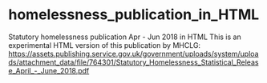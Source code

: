 # homelessness_publication_in_HTML
Statutory homelessness publication Apr - Jun 2018 in HTML
This is an experimental HTML version of this publication by MHCLG: https://assets.publishing.service.gov.uk/government/uploads/system/uploads/attachment_data/file/764301/Statutory_Homelessness_Statistical_Release_April_-_June_2018.pdf
